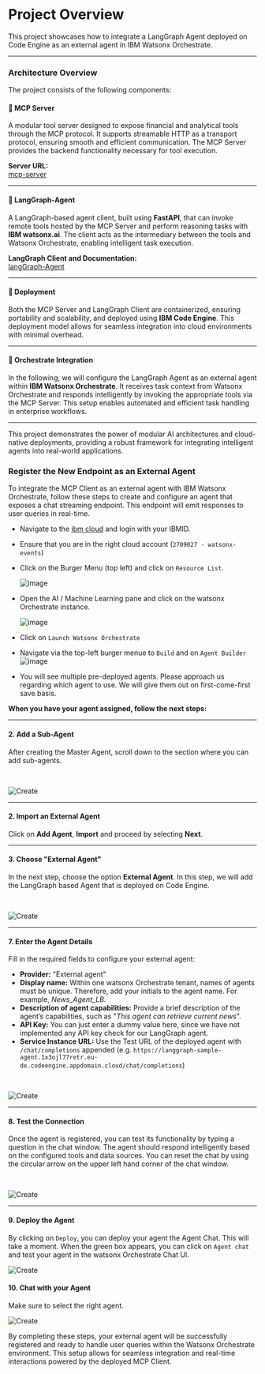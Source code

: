 # Project Overview

This project showcases how to integrate a LangGraph Agent deployed on Code Engine as an external agent in IBM Watsonx Orchestrate. 

---

### Architecture Overview

The project consists of the following components:

#### 🧠 **MCP Server**  
A modular tool server designed to expose financial and analytical tools through the MCP protocol. It supports streamable HTTP as a transport protocol, ensuring smooth and efficient communication. The MCP Server provides the backend functionality necessary for tool execution.  

**Server URL:**  
[mcp-server](https://news-mcp.1x378ktkz0ug.us-east.codeengine.appdomain.cloud)

---

#### 🔗 **LangGraph-Agent**  
A LangGraph-based agent client, built using **FastAPI**, that can invoke remote tools hosted by the MCP Server and perform reasoning tasks with **IBM watsonx.ai**. The client acts as the intermediary between the tools and Watsonx Orchestrate, enabling intelligent task execution.  

**LangGraph Client and Documentation:**  
[langGraph-Agent](https://langgraph-sample-agent.1x3ojl77retr.eu-de.codeengine.appdomain.cloud/docs)

---

#### 🚀 **Deployment**  
Both the MCP Server and LangGraph Client are containerized, ensuring portability and scalability, and deployed using **IBM Code Engine**. This deployment model allows for seamless integration into cloud environments with minimal overhead.

---

#### 🤝 **Orchestrate Integration**  
In the following, we will configure the LangGraph Agent as an external agent within **IBM Watsonx Orchestrate**. It receives task context from Watsonx Orchestrate and responds intelligently by invoking the appropriate tools via the MCP Server. This setup enables automated and efficient task handling in enterprise workflows.

---

This project demonstrates the power of modular AI architectures and cloud-native deployments, providing a robust framework for integrating intelligent agents into real-world applications.



### Register the New Endpoint as an External Agent

To integrate the MCP Client as an external agent with IBM Watsonx Orchestrate, follow these steps to create and configure an agent that exposes a chat streaming endpoint. This endpoint will emit responses to user queries in real-time.

- Navigate to the [ibm cloud](https://cloud.ibm.com/) and login with your IBMID.
- Ensure that you are in the right cloud account (`2709027 - watsonx-events`)
- Click on the Burger Menu  (top left) and click on `Resource List`.

  ![image](Images/image_8.png)

- Open the AI / Machine Learning pane and click on the watsonx Orchestrate instance. 

  ![image](Images/image_9.png)

- Click on `Launch Watsonx Orchestrate`
- Navigate via the top-left burger menue to `Build` and on `Agent Builder`
  ![image](Images/image_10.png)


- You will see multiple pre-deployed agents. Please approach us  regarding which agent to use. We will give them out on first-come-first save basis.

**When you have your agent assigned, follow the next steps:** 

---



#### 2. Add a Sub-Agent  
After creating the Master Agent, scroll down to the section where you can add sub-agents.  

<br />

![Create](Images/addingagent.png)

---

#### 2. Import an External Agent  
Click on **Add Agent**, **Import** and proceed by selecting **Next**.  

---

#### 3. Choose "External Agent"  
In the next step, choose the option **External Agent**. In this step, we will add the LangGraph based Agent that is deployed on Code Engine.

<br />

![Create](Images/create.png)

---

#### 7. Enter the Agent Details  
Fill in the required fields to configure your external agent:

- **Provider:** "External agent"
- **Display name:** Within one watsonx Orchestrate tenant, names of agents must be unique. Therefore, add your initials to the agent name. For example, *News_Agent_LB*.  
- **Description of agent capabilities:** Provide a brief description of the agent’s capabilities, such as "*This agent can retrieve current news*".  
- **API Key:** You can just enter a dummy value here, since we have not implemented any API key check for our LangGraph agent.
- **Service Instance URL:** Use the Test URL of the deployed agent with `/chat/completions` appended (e.g. `https://langgraph-sample-agent.1x3ojl77retr.eu-de.codeengine.appdomain.cloud/chat/completions`)

<br />

![Create](Images/chat.png)

---

#### 8. Test the Connection  
Once the agent is registered, you can test its functionality by typing a question in the chat window. The agent should respond intelligently based on the configured tools and data sources. You can reset the chat by using the circular arrow on the upper left hand corner of the chat window. 

<br />

![Create](Images/Response_langg.png)

---

#### 9. Deploy the Agent
By clicking on `Deploy`, you can deploy your agent the Agent Chat. This will take a moment. When the green box appears, you can click on `Agent chat` and test your agent in the watsonx Orchestrate Chat UI.

![Create](Images/orchestrate_deploy.png)

#### 10. Chat with your Agent

Make sure to select the right agent.

![Create](Images/orchestrate_chat.png)

By completing these steps, your external agent will be successfully registered and ready to handle user queries within the Watsonx Orchestrate environment. This setup allows for seamless integration and real-time interactions powered by the deployed MCP Client.